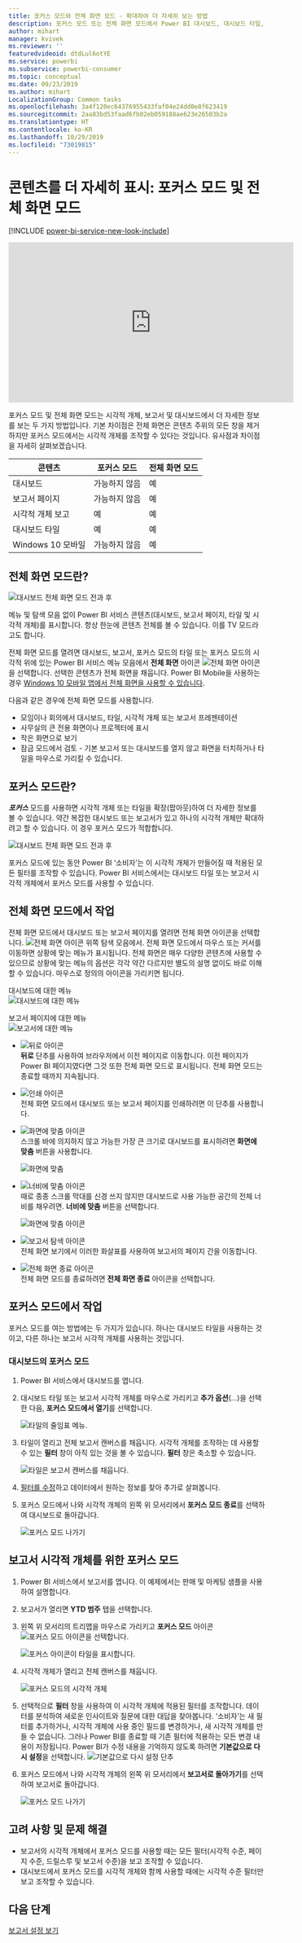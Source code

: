 ```yaml
---
title: 포커스 모드와 전체 화면 모드 - 확대하여 더 자세히 보는 방법
description: 포커스 모드 또는 전체 화면 모드에서 Power BI 대시보드, 대시보드 타일, 보고서 또는 보고서 시각적 개체를 표시하는 방법에 대한 설명서
author: mihart
manager: kvivek
ms.reviewer: ''
featuredvideoid: dtdLul6otYE
ms.service: powerbi
ms.subservice: powerbi-consumer
ms.topic: conceptual
ms.date: 09/23/2019
ms.author: mihart
LocalizationGroup: Common tasks
ms.openlocfilehash: 3a4f120ec64376955433faf04e24dd0e8f623419
ms.sourcegitcommit: 2aa83bd53faad6fb02eb059188ae623e26503b2a
ms.translationtype: HT
ms.contentlocale: ko-KR
ms.lasthandoff: 10/29/2019
ms.locfileid: "73019815"
---
```

# <a name="display-content-in-more-detail-focus-mode-and-full-screen-mode"></a>콘텐츠를 더 자세히 표시: 포커스 모드 및 전체 화면 모드

[!INCLUDE [power-bi-service-new-look-include](../includes/power-bi-service-new-look-include.md)]    

<iframe width="560" height="315" src="https://www.youtube.com/embed/dtdLul6otYE" frameborder="0" allowfullscreen></iframe>

포커스 모드 및 전체 화면 모드는 시각적 개체, 보고서 및 대시보드에서 더 자세한 정보를 보는 두 가지 방법입니다.  기본 차이점은 전체 화면은 콘텐츠 주위의 모든 창을 제거하지만 포커스 모드에서는 시각적 개체를 조작할 수 있다는 것입니다. 유사점과 차이점을 자세히 살펴보겠습니다.  

|콘텐츠    | 포커스 모드  |전체 화면 모드  |
|---------|---------|----------------------|
|대시보드     |   가능하지 않음     | 예 |
|보고서 페이지   | 가능하지 않음  | 예|
|시각적 개체 보고 | 예    | 예 |
|대시보드 타일 | 예    | 예 |
|Windows 10 모바일 | 가능하지 않음 | 예 |

## <a name="what-is-full-screen-mode"></a>전체 화면 모드란?

![대시보드 전체 화면 모드 전과 후](media/end-user-focus/power-bi-dashboards-focus.png)

메뉴 및 탐색 모음 없이 Power BI 서비스 콘텐츠(대시보드, 보고서 페이지, 타일 및 시각적 개체)를 표시합니다.  항상 한눈에 콘텐츠 전체를 볼 수 있습니다. 이를 TV 모드라고도 합니다.   

전체 화면 모드를 열려면 대시보드, 보고서, 포커스 모드의 타일 또는 포커스 모드의 시각적 위에 있는 Power BI 서비스 메뉴 모음에서 **전체 화면** 아이콘 ![전체 화면 아이콘 ](media/end-user-focus/power-bi-full-screen-icon.png)을 선택합니다.  선택한 콘텐츠가 전체 화면을 채웁니다.
Power BI Mobile을 사용하는 경우 [Windows 10 모바일 앱에서 전체 화면을 사용할 수 있습니다](./mobile/mobile-windows-10-app-presentation-mode.md). 

다음과 같은 경우에 전체 화면 모드를 사용합니다.

* 모임이나 회의에서 대시보드, 타일, 시각적 개체 또는 보고서 프레젠테이션
* 사무실의 큰 전용 화면이나 프로젝터에 표시
* 작은 화면으로 보기
* 잠금 모드에서 검토 - 기본 보고서 또는 대시보드를 열지 않고 화면을 터치하거나 타일을 마우스로 가리킬 수 있습니다.

## <a name="what-is-focus-mode"></a>포커스 모드란?

***포커스*** 모드를 사용하면 시각적 개체 또는 타일을 확장(팝아웃)하여 더 자세한 정보를 볼 수 있습니다.  약간 복잡한 대시보드 또는 보고서가 있고 하나의 시각적 개체만 확대하려고 할 수 있습니다.  이 경우 포커스 모드가 적합합니다.  

![대시보드 전체 화면 모드 전과 후](media/end-user-focus/power-bi-compare-dash.png)

포커스 모드에 있는 동안 Power BI ‘소비자’는 이 시각적 개체가 만들어질 때 적용된 모든 필터를 조작할 수 있습니다.  Power BI 서비스에서는 대시보드 타일 또는 보고서 시각적 개체에서 포커스 모드를 사용할 수 있습니다.

## <a name="working-in-full-screen-mode"></a>전체 화면 모드에서 작업

전체 화면 모드에서 대시보드 또는 보고서 페이지를 열려면 전체 화면 아이콘을 선택합니다. ![전체 화면 아이콘](media/end-user-focus/power-bi-full-screen-icon.png) 위쪽 탐색 모음에서. 전체 화면 모드에서 마우스 또는 커서를 이동하면 상황에 맞는 메뉴가 표시됩니다. 전체 화면은 매우 다양한 콘텐츠에 사용할 수 있으므로 상황에 맞는 메뉴의 옵션은 각각 약간 다르지만 별도의 설명 없이도 바로 이해할 수 있습니다.  마우스로 정의의 아이콘을 가리키면 됩니다.

대시보드에 대한 메뉴    
![대시보드에 대한 메뉴](media/end-user-focus/power-bi-full-screen-dash.png)    

보고서 페이지에 대한 메뉴    
![보고서에 대한 메뉴](media/end-user-focus/power-bi-report-full-screen.png)    

  * ![뒤로 아이콘](media/end-user-focus/power-bi-back-icon.png)    
  **뒤로** 단추를 사용하여 브라우저에서 이전 페이지로 이동합니다. 이전 페이지가 Power BI 페이지였다면 그것 또한 전체 화면 모드로 표시됩니다.  전체 화면 모드는 종료할 때까지 지속됩니다.

  * ![인쇄 아이콘](media/end-user-focus/power-bi-print-icon.png)    
  전체 화면 모드에서 대시보드 또는 보고서 페이지를 인쇄하려면 이 단추를 사용합니다.

  * ![화면에 맞춤 아이콘](media/end-user-focus/power-bi-fit-to-screen-icon.png)    
    스크롤 바에 의지하지 않고 가능한 가장 큰 크기로 대시보드를 표시하려면 **화면에 맞춤** 버튼을 사용합니다.  

    ![화면에 맞춤](media/end-user-focus/power-bi-fit-screen.png)

  * ![너비에 맞춤 아이콘](media/end-user-focus/power-bi-fit-width.png)       
    때로 종종 스크롤 막대를 신경 쓰지 않지만 대시보드로 사용 가능한 공간의 전체 너비를 채우려면. **너비에 맞춤** 버튼을 선택합니다.    

    ![화면에 맞춤 아이콘](media/end-user-focus/power-bi-fit-to-width-new.png)

  * ![보고서 탐색 아이콘](media/end-user-focus/power-bi-report-nav2.png)       
    전체 화면 보기에서 이러한 화살표를 사용하여 보고서의 페이지 간을 이동합니다.    
  * ![전체 화면 종료 아이콘](media/end-user-focus/exit-fullscreen-new.png)     
  전체 화면 모드를 종료하려면 **전체 화면 종료** 아이콘을 선택합니다.

      

## <a name="working-in-focus-mode"></a>포커스 모드에서 작업

포커스 모드를 여는 방법에는 두 가지가 있습니다. 하나는 대시보드 타일을 사용하는 것이고, 다른 하나는 보고서 시각적 개체를 사용하는 것입니다.

### <a name="focus-mode-in-dashboards"></a>대시보드의 포커스 모드

1. Power BI 서비스에서 대시보드를 엽니다.

2. 대시보드 타일 또는 보고서 시각적 개체를 마우스로 가리키고 **추가 옵션**(...)을 선택한 다음, **포커스 모드에서 열기**를 선택합니다.

    ![타일의 줄임표 메뉴](media/end-user-focus/power-bi-dashboard-focus.png).

2. 타일이 열리고 전체 보고서 캔버스를 채웁니다. 시각적 개체를 조작하는 데 사용할 수 있는 **필터** 창이 아직 있는 것을 볼 수 있습니다. **필터** 창은 축소할 수 있습니다.

   ![타일은 보고서 캔버스를 채웁니다.](media/end-user-focus/power-bi-focus-filter.png)

4. [필터를 수정](end-user-report-filter.md)하고 데이터에서 원하는 정보를 찾아 추가로 살펴봅니다.  

5. 포커스 모드에서 나와 시각적 개체의 왼쪽 위 모서리에서 **포커스 모드 종료**를 선택하여 대시보드로 돌아갑니다.

    ![포커스 모드 나가기](media/end-user-focus/power-bi-exit.png)    


## <a name="focus-mode-for-report-visuals"></a>보고서 시각적 개체를 위한 포커스 모드

1. Power BI 서비스에서 보고서를 엽니다.  이 예제에서는 판매 및 마케팅 샘플을 사용하여 설명합니다.

1. 보고서가 열리면 **YTD 범주** 탭을 선택합니다.

2. 왼쪽 위 모서리의 트리맵을 마우스로 가리키고 **포커스 모드** 아이콘 ![포커스 모드 아이콘](media/end-user-focus/pbi_popout.jpg)을 선택합니다.  

   ![포커스 아이콘이 타일을 표시합니다.](media/end-user-focus/power-bi-hover-focus-icon.png)
2. 시각적 개체가 열리고 전체 캔버스를 채웁니다.

   ![포커스 모드의 시각적 개체](media/end-user-focus/power-bi-display-focus-new.png)

3. 선택적으로 **필터** 창을 사용하여 이 시각적 개체에 적용된 필터를 조작합니다. 데이터를 분석하여 새로운 인사이트와 질문에 대한 대답을 찾아봅니다. ‘소비자’는 새 필터를 추가하거나, 시각적 개체에 사용 중인 필드를 변경하거나, 새 시각적 개체를 만들 수 없습니다.  그러나 Power BI를 종료할 때 기존 필터에 적용하는 모든 변경 내용이 저장됩니다. Power BI가 수정 내용을 기억하지 않도록 하려면 **기본값으로 다시 설정**을 선택합니다. ![기본값으로 다시 설정 단추](media/end-user-focus/power-bi-resets.png)  


5. 포커스 모드에서 나와 시각적 개체의 왼쪽 위 모서리에서 **보고서로 돌아가기**를 선택하여 보고서로 돌아갑니다.

    ![포커스 모드 나가기](media/end-user-focus/power-bi-back-to-report.png)  

## <a name="considerations-and-troubleshooting"></a>고려 사항 및 문제 해결

* 보고서의 시각적 개체에서 포커스 모드를 사용할 때는 모든 필터(시각적 수준, 페이지 수준, 드릴스루 및 보고서 수준)을 보고 조작할 수 있습니다.    
* 대시보드에서 포커스 모드를 시각적 개체와 함께 사용할 때에는 시각적 수준 필터만 보고 조작할 수 있습니다.

## <a name="next-steps"></a>다음 단계

[보고서 설정 보기](end-user-report-view.md)